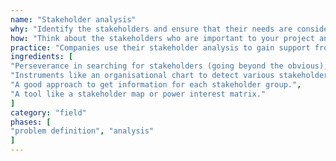 ```yaml
---
name: "Stakeholder analysis"
why: "Identify the stakeholders and ensure that their needs are considered."
how: "Think about the stakeholders who are important to your project and analyse the importance and interests of each stakeholder. Define a strategy for maximising support and buy-in from your project’s most important stakeholders."
practice: "Companies use their stakeholder analysis to gain support from powerful stakeholders and to anticipate their communication strategy."
ingredients: [
"Perseverance in searching for stakeholders (going beyond the obvious), including those with a negative attitude towards your project or ideas.",
"Instruments like an organisational chart to detect various stakeholders.",
"A good approach to get information for each stakeholder group.",
"A tool like a stakeholder map or power interest matrix."
]
category: "field"
phases: [
"problem definition", "analysis"
]
---
```

